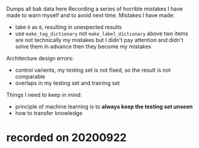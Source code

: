 Dumps all bak data here
Recording a series of horrible mistakes I have made to warn myself and to avoid next time. 
Mistakes I have made: 
* take `O` as `0`, resulting in unexpected results
* use `make_tag_dictionary` not `make_label_dictionary` 
above two items are not technically my mistakes but I didn't pay attention and didn't solve them in advance then they become my mistakes

Architecture design errors:
* control varients, my testing set is not fixed, so the result is not comparable
* overlaps in my testing set and training set

Things I need to keep in mind:
* principle of machine learning is to **always keep the testing set unseen**
* how to transfer knowledge 

# recorded on 20200922
